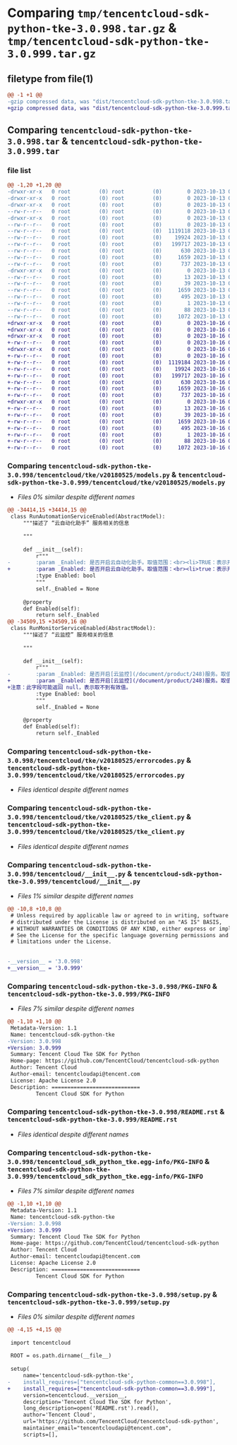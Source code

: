 # Comparing `tmp/tencentcloud-sdk-python-tke-3.0.998.tar.gz` & `tmp/tencentcloud-sdk-python-tke-3.0.999.tar.gz`

## filetype from file(1)

```diff
@@ -1 +1 @@
-gzip compressed data, was "dist/tencentcloud-sdk-python-tke-3.0.998.tar", last modified: Fri Oct 13 00:38:48 2023, max compression
+gzip compressed data, was "dist/tencentcloud-sdk-python-tke-3.0.999.tar", last modified: Mon Oct 16 00:37:55 2023, max compression
```

## Comparing `tencentcloud-sdk-python-tke-3.0.998.tar` & `tencentcloud-sdk-python-tke-3.0.999.tar`

### file list

```diff
@@ -1,20 +1,20 @@
-drwxr-xr-x   0 root         (0) root         (0)        0 2023-10-13 00:38:48.000000 tencentcloud-sdk-python-tke-3.0.998/
-drwxr-xr-x   0 root         (0) root         (0)        0 2023-10-13 00:38:48.000000 tencentcloud-sdk-python-tke-3.0.998/tencentcloud/
-drwxr-xr-x   0 root         (0) root         (0)        0 2023-10-13 00:38:48.000000 tencentcloud-sdk-python-tke-3.0.998/tencentcloud/tke/
--rw-r--r--   0 root         (0) root         (0)        0 2023-10-13 00:38:48.000000 tencentcloud-sdk-python-tke-3.0.998/tencentcloud/tke/__init__.py
-drwxr-xr-x   0 root         (0) root         (0)        0 2023-10-13 00:38:48.000000 tencentcloud-sdk-python-tke-3.0.998/tencentcloud/tke/v20180525/
--rw-r--r--   0 root         (0) root         (0)        0 2023-10-13 00:38:48.000000 tencentcloud-sdk-python-tke-3.0.998/tencentcloud/tke/v20180525/__init__.py
--rw-r--r--   0 root         (0) root         (0)  1119118 2023-10-13 00:38:48.000000 tencentcloud-sdk-python-tke-3.0.998/tencentcloud/tke/v20180525/models.py
--rw-r--r--   0 root         (0) root         (0)    19924 2023-10-13 00:38:48.000000 tencentcloud-sdk-python-tke-3.0.998/tencentcloud/tke/v20180525/errorcodes.py
--rw-r--r--   0 root         (0) root         (0)   199717 2023-10-13 00:38:48.000000 tencentcloud-sdk-python-tke-3.0.998/tencentcloud/tke/v20180525/tke_client.py
--rw-r--r--   0 root         (0) root         (0)      630 2023-10-13 00:38:48.000000 tencentcloud-sdk-python-tke-3.0.998/tencentcloud/__init__.py
--rw-r--r--   0 root         (0) root         (0)     1659 2023-10-13 00:38:48.000000 tencentcloud-sdk-python-tke-3.0.998/PKG-INFO
--rw-r--r--   0 root         (0) root         (0)      737 2023-10-13 00:38:48.000000 tencentcloud-sdk-python-tke-3.0.998/README.rst
-drwxr-xr-x   0 root         (0) root         (0)        0 2023-10-13 00:38:48.000000 tencentcloud-sdk-python-tke-3.0.998/tencentcloud_sdk_python_tke.egg-info/
--rw-r--r--   0 root         (0) root         (0)       13 2023-10-13 00:38:48.000000 tencentcloud-sdk-python-tke-3.0.998/tencentcloud_sdk_python_tke.egg-info/top_level.txt
--rw-r--r--   0 root         (0) root         (0)       39 2023-10-13 00:38:48.000000 tencentcloud-sdk-python-tke-3.0.998/tencentcloud_sdk_python_tke.egg-info/requires.txt
--rw-r--r--   0 root         (0) root         (0)     1659 2023-10-13 00:38:48.000000 tencentcloud-sdk-python-tke-3.0.998/tencentcloud_sdk_python_tke.egg-info/PKG-INFO
--rw-r--r--   0 root         (0) root         (0)      495 2023-10-13 00:38:48.000000 tencentcloud-sdk-python-tke-3.0.998/tencentcloud_sdk_python_tke.egg-info/SOURCES.txt
--rw-r--r--   0 root         (0) root         (0)        1 2023-10-13 00:38:48.000000 tencentcloud-sdk-python-tke-3.0.998/tencentcloud_sdk_python_tke.egg-info/dependency_links.txt
--rw-r--r--   0 root         (0) root         (0)       88 2023-10-13 00:38:48.000000 tencentcloud-sdk-python-tke-3.0.998/setup.cfg
--rw-r--r--   0 root         (0) root         (0)     1072 2023-10-13 00:38:48.000000 tencentcloud-sdk-python-tke-3.0.998/setup.py
+drwxr-xr-x   0 root         (0) root         (0)        0 2023-10-16 00:37:55.000000 tencentcloud-sdk-python-tke-3.0.999/
+drwxr-xr-x   0 root         (0) root         (0)        0 2023-10-16 00:37:55.000000 tencentcloud-sdk-python-tke-3.0.999/tencentcloud/
+drwxr-xr-x   0 root         (0) root         (0)        0 2023-10-16 00:37:55.000000 tencentcloud-sdk-python-tke-3.0.999/tencentcloud/tke/
+-rw-r--r--   0 root         (0) root         (0)        0 2023-10-16 00:37:55.000000 tencentcloud-sdk-python-tke-3.0.999/tencentcloud/tke/__init__.py
+drwxr-xr-x   0 root         (0) root         (0)        0 2023-10-16 00:37:55.000000 tencentcloud-sdk-python-tke-3.0.999/tencentcloud/tke/v20180525/
+-rw-r--r--   0 root         (0) root         (0)        0 2023-10-16 00:37:55.000000 tencentcloud-sdk-python-tke-3.0.999/tencentcloud/tke/v20180525/__init__.py
+-rw-r--r--   0 root         (0) root         (0)  1119184 2023-10-16 00:37:55.000000 tencentcloud-sdk-python-tke-3.0.999/tencentcloud/tke/v20180525/models.py
+-rw-r--r--   0 root         (0) root         (0)    19924 2023-10-16 00:37:55.000000 tencentcloud-sdk-python-tke-3.0.999/tencentcloud/tke/v20180525/errorcodes.py
+-rw-r--r--   0 root         (0) root         (0)   199717 2023-10-16 00:37:55.000000 tencentcloud-sdk-python-tke-3.0.999/tencentcloud/tke/v20180525/tke_client.py
+-rw-r--r--   0 root         (0) root         (0)      630 2023-10-16 00:37:55.000000 tencentcloud-sdk-python-tke-3.0.999/tencentcloud/__init__.py
+-rw-r--r--   0 root         (0) root         (0)     1659 2023-10-16 00:37:55.000000 tencentcloud-sdk-python-tke-3.0.999/PKG-INFO
+-rw-r--r--   0 root         (0) root         (0)      737 2023-10-16 00:37:55.000000 tencentcloud-sdk-python-tke-3.0.999/README.rst
+drwxr-xr-x   0 root         (0) root         (0)        0 2023-10-16 00:37:55.000000 tencentcloud-sdk-python-tke-3.0.999/tencentcloud_sdk_python_tke.egg-info/
+-rw-r--r--   0 root         (0) root         (0)       13 2023-10-16 00:37:55.000000 tencentcloud-sdk-python-tke-3.0.999/tencentcloud_sdk_python_tke.egg-info/top_level.txt
+-rw-r--r--   0 root         (0) root         (0)       39 2023-10-16 00:37:55.000000 tencentcloud-sdk-python-tke-3.0.999/tencentcloud_sdk_python_tke.egg-info/requires.txt
+-rw-r--r--   0 root         (0) root         (0)     1659 2023-10-16 00:37:55.000000 tencentcloud-sdk-python-tke-3.0.999/tencentcloud_sdk_python_tke.egg-info/PKG-INFO
+-rw-r--r--   0 root         (0) root         (0)      495 2023-10-16 00:37:55.000000 tencentcloud-sdk-python-tke-3.0.999/tencentcloud_sdk_python_tke.egg-info/SOURCES.txt
+-rw-r--r--   0 root         (0) root         (0)        1 2023-10-16 00:37:55.000000 tencentcloud-sdk-python-tke-3.0.999/tencentcloud_sdk_python_tke.egg-info/dependency_links.txt
+-rw-r--r--   0 root         (0) root         (0)       88 2023-10-16 00:37:55.000000 tencentcloud-sdk-python-tke-3.0.999/setup.cfg
+-rw-r--r--   0 root         (0) root         (0)     1072 2023-10-16 00:37:55.000000 tencentcloud-sdk-python-tke-3.0.999/setup.py
```

### Comparing `tencentcloud-sdk-python-tke-3.0.998/tencentcloud/tke/v20180525/models.py` & `tencentcloud-sdk-python-tke-3.0.999/tencentcloud/tke/v20180525/models.py`

 * *Files 0% similar despite different names*

```diff
@@ -34414,15 +34414,15 @@
 class RunAutomationServiceEnabled(AbstractModel):
     """描述了 “云自动化助手” 服务相关的信息
 
     """
 
     def __init__(self):
         r"""
-        :param _Enabled: 是否开启云自动化助手。取值范围：<br><li>TRUE：表示开启云自动化助手服务<br><li>FALSE：表示不开启云自动化助手服务<br><br>默认取值：FALSE。
+        :param _Enabled: 是否开启云自动化助手。取值范围：<br><li>true：表示开启云自动化助手服务<br><li>false：表示不开启云自动化助手服务<br><br>默认取值：false。
         :type Enabled: bool
         """
         self._Enabled = None
 
     @property
     def Enabled(self):
         return self._Enabled
@@ -34509,15 +34509,16 @@
 class RunMonitorServiceEnabled(AbstractModel):
     """描述了 “云监控” 服务相关的信息
 
     """
 
     def __init__(self):
         r"""
-        :param _Enabled: 是否开启[云监控](/document/product/248)服务。取值范围：<br><li>TRUE：表示开启云监控服务<br><li>FALSE：表示不开启云监控服务<br><br>默认取值：TRUE。
+        :param _Enabled: 是否开启[云监控](/document/product/248)服务。取值范围：<br><li>true：表示开启云监控服务<br><li>false：表示不开启云监控服务<br><br>默认取值：true。
+注意：此字段可能返回 null，表示取不到有效值。
         :type Enabled: bool
         """
         self._Enabled = None
 
     @property
     def Enabled(self):
         return self._Enabled
```

### Comparing `tencentcloud-sdk-python-tke-3.0.998/tencentcloud/tke/v20180525/errorcodes.py` & `tencentcloud-sdk-python-tke-3.0.999/tencentcloud/tke/v20180525/errorcodes.py`

 * *Files identical despite different names*

### Comparing `tencentcloud-sdk-python-tke-3.0.998/tencentcloud/tke/v20180525/tke_client.py` & `tencentcloud-sdk-python-tke-3.0.999/tencentcloud/tke/v20180525/tke_client.py`

 * *Files identical despite different names*

### Comparing `tencentcloud-sdk-python-tke-3.0.998/tencentcloud/__init__.py` & `tencentcloud-sdk-python-tke-3.0.999/tencentcloud/__init__.py`

 * *Files 1% similar despite different names*

```diff
@@ -10,8 +10,8 @@
 # Unless required by applicable law or agreed to in writing, software
 # distributed under the License is distributed on an "AS IS" BASIS,
 # WITHOUT WARRANTIES OR CONDITIONS OF ANY KIND, either express or implied.
 # See the License for the specific language governing permissions and
 # limitations under the License.
 
 
-__version__ = '3.0.998'
+__version__ = '3.0.999'
```

### Comparing `tencentcloud-sdk-python-tke-3.0.998/PKG-INFO` & `tencentcloud-sdk-python-tke-3.0.999/PKG-INFO`

 * *Files 7% similar despite different names*

```diff
@@ -1,10 +1,10 @@
 Metadata-Version: 1.1
 Name: tencentcloud-sdk-python-tke
-Version: 3.0.998
+Version: 3.0.999
 Summary: Tencent Cloud Tke SDK for Python
 Home-page: https://github.com/TencentCloud/tencentcloud-sdk-python
 Author: Tencent Cloud
 Author-email: tencentcloudapi@tencent.com
 License: Apache License 2.0
 Description: ============================
         Tencent Cloud SDK for Python
```

### Comparing `tencentcloud-sdk-python-tke-3.0.998/README.rst` & `tencentcloud-sdk-python-tke-3.0.999/README.rst`

 * *Files identical despite different names*

### Comparing `tencentcloud-sdk-python-tke-3.0.998/tencentcloud_sdk_python_tke.egg-info/PKG-INFO` & `tencentcloud-sdk-python-tke-3.0.999/tencentcloud_sdk_python_tke.egg-info/PKG-INFO`

 * *Files 7% similar despite different names*

```diff
@@ -1,10 +1,10 @@
 Metadata-Version: 1.1
 Name: tencentcloud-sdk-python-tke
-Version: 3.0.998
+Version: 3.0.999
 Summary: Tencent Cloud Tke SDK for Python
 Home-page: https://github.com/TencentCloud/tencentcloud-sdk-python
 Author: Tencent Cloud
 Author-email: tencentcloudapi@tencent.com
 License: Apache License 2.0
 Description: ============================
         Tencent Cloud SDK for Python
```

### Comparing `tencentcloud-sdk-python-tke-3.0.998/setup.py` & `tencentcloud-sdk-python-tke-3.0.999/setup.py`

 * *Files 0% similar despite different names*

```diff
@@ -4,15 +4,15 @@
 
 import tencentcloud
 
 ROOT = os.path.dirname(__file__)
 
 setup(
     name='tencentcloud-sdk-python-tke',
-    install_requires=["tencentcloud-sdk-python-common==3.0.998"],
+    install_requires=["tencentcloud-sdk-python-common==3.0.999"],
     version=tencentcloud.__version__,
     description='Tencent Cloud Tke SDK for Python',
     long_description=open('README.rst').read(),
     author='Tencent Cloud',
     url='https://github.com/TencentCloud/tencentcloud-sdk-python',
     maintainer_email="tencentcloudapi@tencent.com",
     scripts=[],
```

